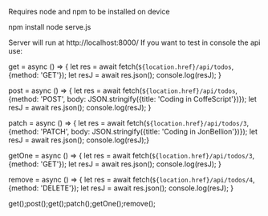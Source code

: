 Requires node and npm to be installed on device

npm install
node serve.js

Server will run at http://localhost:8000/
If you want to test in console the api use:


get = async () => { let res = await fetch(`${location.href}/api/todos`, {method: 'GET'}); let resJ = await res.json(); console.log(resJ); }

post = async () => { let res = await fetch(`${location.href}/api/todos`, {method: 'POST', body: JSON.stringify({title: 'Coding in CoffeScript'})}); let resJ = await res.json(); console.log(resJ); }

patch = async () => { let res = await fetch(`${location.href}/api/todos/3`, {method: 'PATCH', body: JSON.stringify({title: 'Coding in JonBellion'})}); let resJ = await res.json(); console.log(resJ);}

getOne = async () => { let res = await fetch(`${location.href}/api/todos/3`, {method: 'GET'}); let resJ = await res.json(); console.log(resJ); }

remove = async () => { let res = await fetch(`${location.href}/api/todos/4`, {method: 'DELETE'}); let resJ = await res.json(); console.log(resJ); }

get();post();get();patch();getOne();remove();